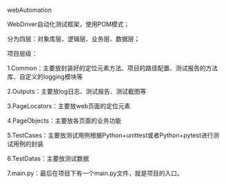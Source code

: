 webAutomation

WebDriver自动化测试框架，使用POM模式；

分为四层：对象库层、逻辑层、业务层、数据层；

项目层级：

1.Common：主要放封装好的定位元素方法、项目的路径配置、测试报告的方法库、自定义的logging模块等

2.Outputs：主要放log日志、测试报告、测试截图等

3.PageLocators：主要放web页面的定位元素

4.PageObjects：主要放各页面的业务功能

5.TestCases：主要放测试用例根据Python+unittest或者Python+pytest进行测试用例的封装

6.TestDatas：主要放测试数据

7.main.py：最后在项目下有一个main.py文件，就是项目的入口。